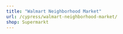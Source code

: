 ```yaml
---
title: "Walmart Neighborhood Market"
url: /cypress/walmart-neighborhood-market/
shop: Supermarkt
---
```

